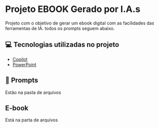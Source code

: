 

# Projeto EBOOK Gerado por I.A.s


Projeto com o objetivo de gerar um ebook digital com as facilidades das ferramentas de IA. todos os prompts
seguem abaixo.

## 💻 Tecnologias utilizadas no projeto

- [Copilot](https://m366.cloud.microsoft.com/chat?auth=2) 
- [PowerPoint](https://www.microsoft.com/en/microsoft-365/powerpoint)

## 🧠 Prompts

Estão na pasta de arquivos

## E-book

Está na parta de arquivos
